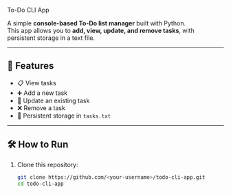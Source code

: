 To-Do CLI App

A simple **console-based To-Do list manager** built with Python.  
This app allows you to **add, view, update, and remove tasks**, with persistent storage in a text file.

---

## 🚀 Features
- 📋 View tasks  
- ➕ Add a new task  
- 🔄 Update an existing task  
- ❌ Remove a task  
- 💾 Persistent storage in `tasks.txt`  

---

## 🛠 How to Run

1. Clone this repository:
   ```bash
   git clone https://github.com/<your-username>/todo-cli-app.git
   cd todo-cli-app